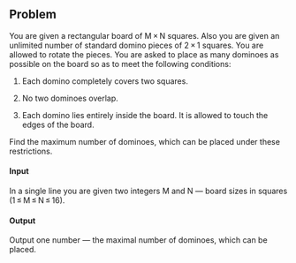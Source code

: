 ## Problem
You are given a rectangular board of M × N squares. Also you are given an unlimited number of standard domino pieces of 2 × 1 squares. You are allowed to rotate the pieces. You are asked to place as many dominoes as possible on the board so as to meet the following conditions:

1. Each domino completely covers two squares.

2. No two dominoes overlap.

3. Each domino lies entirely inside the board. It is allowed to touch the edges of the board.

Find the maximum number of dominoes, which can be placed under these restrictions.


#### Input
In a single line you are given two integers M and N — board sizes in squares (1 ≤ M ≤ N ≤ 16).

#### Output
Output one number — the maximal number of dominoes, which can be placed.